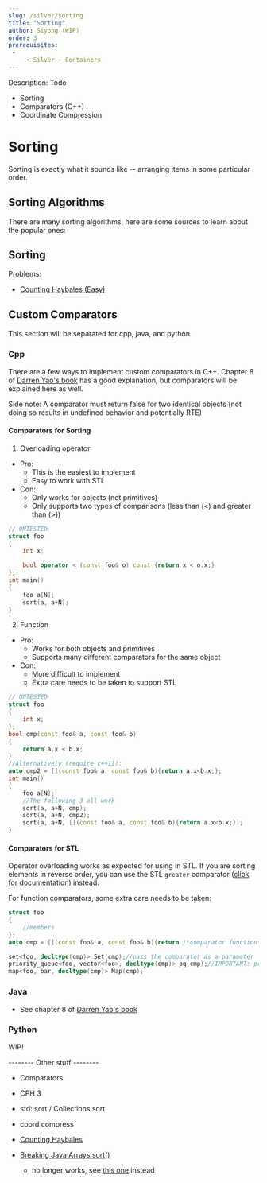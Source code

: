 ```yaml
---
slug: /silver/sorting
title: "Sorting"
author: Siyong (WIP)
order: 3
prerequisites: 
 - 
     - Silver - Containers
---
```

<div class="syllabus-only">
  Description: Todo
</div>

 - Sorting
 - Comparators (C++)
 - Coordinate Compression

<!-- END DESCRIPTION -->

# Sorting

Sorting is exactly what it sounds like -- arranging items in some particular order. 

## Sorting Algorithms

There are many sorting algorithms, here are some sources to learn about the popular ones:

## Sorting

Problems:
 - [Counting Haybales (Easy)](http://www.usaco.org/index.php?page=viewproblem2&cpid=666)

## Custom Comparators

This section will be separated for cpp, java, and python

### Cpp

There are a few ways to implement custom comparators in C++. Chapter 8 of [Darren Yao's book](http://darrenyao.com/usacobook/cpp.pdf) has a good explanation, but comparators will be explained here as well.

Side note: A comparator must return false for two identical objects (not doing so results in undefined behavior and potentially RTE)

#### Comparators for Sorting

1) Overloading operator
 - Pro:
   - This is the easiest to implement
   - Easy to work with STL
 - Con:
   - Only works for objects (not primitives)
   - Only supports two types of comparisons (less than (<) and greater than (>))

```cpp
// UNTESTED
struct foo
{
	int x;

	bool operator < (const foo& o) const {return x < o.x;}
};
int main()
{
	foo a[N];
	sort(a, a+N);
}
```

2) Function
 - Pro:
   - Works for both objects and primitives
   - Supports many different comparators for the same object
 - Con:
   - More difficult to implement
   - Extra care needs to be taken to support STL

```cpp
// UNTESTED
struct foo
{
	int x;
};
bool cmp(const foo& a, const foo& b)
{
	return a.x < b.x;
}
//Alternatively (require c++11):
auto cmp2 = [](const foo& a, const foo& b){return a.x<b.x;};
int main()
{
	foo a[N];
	//The following 3 all work
	sort(a, a+N, cmp);
	sort(a, a+N, cmp2);
	sort(a, a+N, [](const foo& a, const foo& b){return a.x<b.x;});
}
```

#### Comparators for STL

Operator overloading works as expected for using in STL. If you are sorting elements in reverse order, you can use the STL `greater` comparator ([click for documentation](https://en.cppreference.com/w/cpp/utility/functional/greater)) instead.

For function comparators, some extra care needs to be taken:

```cpp
struct foo
{
	//members
};
auto cmp = [](const foo& a, const foo& b){return /*comparator function*/;};

set<foo, decltype(cmp)> Set(cmp);//pass the comparator as a parameter
priority_queue<foo, vector<foo>, decltype(cmp)> pq(cmp);//IMPORTANT: priority queue is sorted in REVERSE order (largest elements are first)
map<foo, bar, decltype(cmp)> Map(cmp);
```

### Java

 - See chapter 8 of [Darren Yao's book](http://darrenyao.com/usacobook/java.pdf)

### Python

 WIP!


-------- Other stuff --------

 - Comparators
 - CPH 3
 - std::sort / Collections.sort
 - coord compress



 - [Counting Haybales](http://www.usaco.org/index.php?page=viewproblem2&cpid=666)

 - [Breaking Java Arrays.sort()](https://codeforces.com/blog/entry/4827)
   - no longer works, see [this one](https://codeforces.com/contest/1324/submission/73058869) instead

